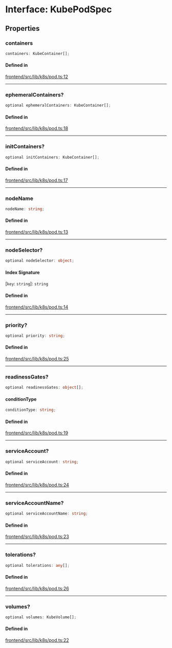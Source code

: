 # Interface: KubePodSpec

## Properties

### containers

```ts
containers: KubeContainer[];
```

#### Defined in

[frontend/src/lib/k8s/pod.ts:12](https://github.com/headlamp-k8s/headlamp/blob/2481a1c9f2b4a69a9320466e7a455215b14b97b0/frontend/src/lib/k8s/pod.ts#L12)

***

### ephemeralContainers?

```ts
optional ephemeralContainers: KubeContainer[];
```

#### Defined in

[frontend/src/lib/k8s/pod.ts:18](https://github.com/headlamp-k8s/headlamp/blob/2481a1c9f2b4a69a9320466e7a455215b14b97b0/frontend/src/lib/k8s/pod.ts#L18)

***

### initContainers?

```ts
optional initContainers: KubeContainer[];
```

#### Defined in

[frontend/src/lib/k8s/pod.ts:17](https://github.com/headlamp-k8s/headlamp/blob/2481a1c9f2b4a69a9320466e7a455215b14b97b0/frontend/src/lib/k8s/pod.ts#L17)

***

### nodeName

```ts
nodeName: string;
```

#### Defined in

[frontend/src/lib/k8s/pod.ts:13](https://github.com/headlamp-k8s/headlamp/blob/2481a1c9f2b4a69a9320466e7a455215b14b97b0/frontend/src/lib/k8s/pod.ts#L13)

***

### nodeSelector?

```ts
optional nodeSelector: object;
```

#### Index Signature

 \[`key`: `string`\]: `string`

#### Defined in

[frontend/src/lib/k8s/pod.ts:14](https://github.com/headlamp-k8s/headlamp/blob/2481a1c9f2b4a69a9320466e7a455215b14b97b0/frontend/src/lib/k8s/pod.ts#L14)

***

### priority?

```ts
optional priority: string;
```

#### Defined in

[frontend/src/lib/k8s/pod.ts:25](https://github.com/headlamp-k8s/headlamp/blob/2481a1c9f2b4a69a9320466e7a455215b14b97b0/frontend/src/lib/k8s/pod.ts#L25)

***

### readinessGates?

```ts
optional readinessGates: object[];
```

#### conditionType

```ts
conditionType: string;
```

#### Defined in

[frontend/src/lib/k8s/pod.ts:19](https://github.com/headlamp-k8s/headlamp/blob/2481a1c9f2b4a69a9320466e7a455215b14b97b0/frontend/src/lib/k8s/pod.ts#L19)

***

### serviceAccount?

```ts
optional serviceAccount: string;
```

#### Defined in

[frontend/src/lib/k8s/pod.ts:24](https://github.com/headlamp-k8s/headlamp/blob/2481a1c9f2b4a69a9320466e7a455215b14b97b0/frontend/src/lib/k8s/pod.ts#L24)

***

### serviceAccountName?

```ts
optional serviceAccountName: string;
```

#### Defined in

[frontend/src/lib/k8s/pod.ts:23](https://github.com/headlamp-k8s/headlamp/blob/2481a1c9f2b4a69a9320466e7a455215b14b97b0/frontend/src/lib/k8s/pod.ts#L23)

***

### tolerations?

```ts
optional tolerations: any[];
```

#### Defined in

[frontend/src/lib/k8s/pod.ts:26](https://github.com/headlamp-k8s/headlamp/blob/2481a1c9f2b4a69a9320466e7a455215b14b97b0/frontend/src/lib/k8s/pod.ts#L26)

***

### volumes?

```ts
optional volumes: KubeVolume[];
```

#### Defined in

[frontend/src/lib/k8s/pod.ts:22](https://github.com/headlamp-k8s/headlamp/blob/2481a1c9f2b4a69a9320466e7a455215b14b97b0/frontend/src/lib/k8s/pod.ts#L22)
